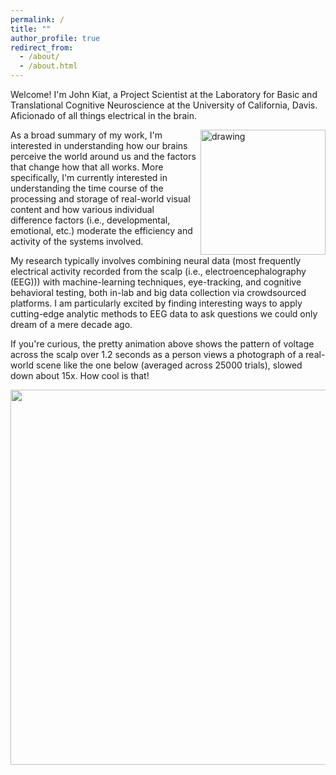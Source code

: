 ```yaml
---
permalink: /
title: ""
author_profile: true
redirect_from: 
  - /about/
  - /about.html
---
```

Welcome! I'm John Kiat, a Project Scientist at the Laboratory for Basic and Translational Cognitive Neuroscience at the University of California, Davis. Aficionado of all things electrical in the brain. 

<img src="https://www.johnkiat.com/files/25000_ERPs.gif" alt="drawing" width="200" align = "right"/>As a broad summary of my work, I'm interested in understanding how our brains perceive the world around us and the factors that change how that all works. More specifically, I'm currently interested in understanding the time course of the processing and storage of real-world visual content and how various individual difference factors (i.e., developmental, emotional, etc.) moderate the efficiency and activity of the systems involved. 

My research typically involves combining neural data (most frequently electrical activity recorded from the scalp (i.e., electroencephalography (EEG))) with machine-learning techniques, eye-tracking, and cognitive behavioral testing, both in-lab and big data collection via crowdsourced platforms. I am particularly excited by finding interesting ways to apply cutting-edge analytic methods to EEG data to ask questions we could only dream of a mere decade ago. 

If you're curious, the pretty animation above shows the pattern of voltage across the scalp over 1.2 seconds as a person views a photograph of a real-world scene like the one below (averaged across 25000 trials), slowed down about 15x. How cool is that!

   <body>
      <!--Centered Image Start-->
      <div style="text-align: center;">
         <img width="600" src="https://www.johnkiat.com/files/nature.jpg">
      </div>
      <!--Centered Image End-->
   </body>
